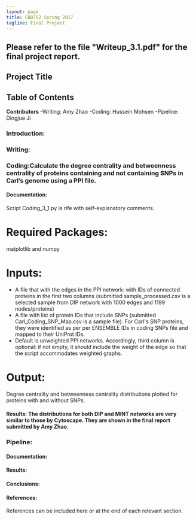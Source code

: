 ```yaml
---
layout: page
title: CBB752 Spring 2017
tagline: Final Project
---
```


## Please refer to the file "Writeup_3.1.pdf" for the final project report.

Project Title
------------------


Table of Contents
-----------------------




**Contributors**
 -Writing: Amy Zhao
 -Coding: Hussein Mohsen
 -Pipeline: Dingjue Ji

### Introduction:





### Writing:








### Coding:Calculate the degree centrality and betweenness centrality of proteins containing and not containing SNPs in Carl’s genome using a PPI file.

#### Documentation: 

Script Coding_3_1.py is rife with self-explanatory comments.

Required Packages:
==================
matplotlib and numpy


Inputs:
======= 
- A file that with the edges in the PPI network: with IDs of connected proteins in the first two columns (submitted sample_processed.csv is a selected sample from DIP network with 1000 edges and 1199 nodes/proteins)
- A file with list of protein IDs that include SNPs (submitted Carl_Coding_SNP_Map.csv is a sample file). For Carl's SNP proteins, they were identified as per per ENSEMBLE IDs in coding SNPs file and mapped to their UniProt IDs.
- Default is unweighted PPI networks. Accordingly, third column is optional: if not empty, it should include the weight of the edge so that the script accommodates weighted graphs.

Output:
=======

Degree centrality and betweenness centrality distributions plotted for proteins with and without SNPs.



#### Results: The distributions for both DIP and MINT networks are very similar to those by Cytoscape. They are shown in the final report submitted by Amy Zhao.



### Pipeline:


#### Documentation:


#### Results:









#### Conclusions:








#### References:

 References can be included here or at the end of each relevant section.
 
 
